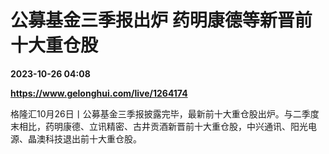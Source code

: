 # 公募基金三季报出炉 药明康德等新晋前十大重仓股

**2023-10-26 04:08**

**https://www.gelonghui.com/live/1264174**

格隆汇10月26日丨公募基金三季报披露完毕，最新前十大重仓股出炉。与二季度末相比，药明康德、立讯精密、古井贡酒新晋前十大重仓股，中兴通讯、阳光电源、晶澳科技退出前十大重仓股。